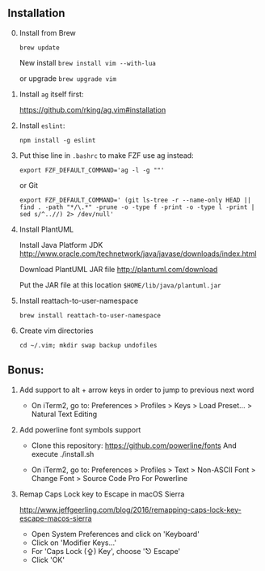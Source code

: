 ## Installation

0. Install from Brew

    `brew update`

    New install
    `brew install vim --with-lua`

    or upgrade
    `brew upgrade vim`

1. Install `ag` itself first:

   https://github.com/rking/ag.vim#installation

2. Install `eslint`:

   `npm install -g eslint`

3. Put thise line in `.bashrc` to make FZF use ag instead:

   `export FZF_DEFAULT_COMMAND='ag -l -g ""'`

   or Git

    `
    export FZF_DEFAULT_COMMAND='
    (git ls-tree -r --name-only HEAD ||
    find . -path "*/\.*" -prune -o -type f -print -o -type l -print |
        sed s/^..//) 2> /dev/null'
    `

4. Install PlantUML

    Install Java Platform JDK
    http://www.oracle.com/technetwork/java/javase/downloads/index.html

    Download PlantUML JAR file
    http://plantuml.com/download

    Put the JAR file at this location
    `$HOME/lib/java/plantuml.jar`

5. Install reattach-to-user-namespace

    `brew install reattach-to-user-namespace`

6. Create vim directories

    `cd ~/.vim; mkdir swap backup undofiles`

## Bonus:

1. Add support to alt + arrow keys in order to jump to previous next word

    - On iTerm2, go to:
    Preferences > Profiles > Keys > Load Preset... > Natural Text Editing

2. Add powerline font symbols support

    - Clone this repository: https://github.com/powerline/fonts
    And execute ./install.sh

    - On iTerm2, go to:
    Preferences > Profiles > Text > Non-ASCII Font > Change Font > Source Code Pro For Powerline

3. Remap Caps Lock key to Escape in macOS Sierra

    http://www.jeffgeerling.com/blog/2016/remapping-caps-lock-key-escape-macos-sierra

    - Open System Preferences and click on 'Keyboard'
    - Click on 'Modifier Keys...'
    - For 'Caps Lock (⇪) Key', choose '⎋ Escape'
    - Click 'OK'

